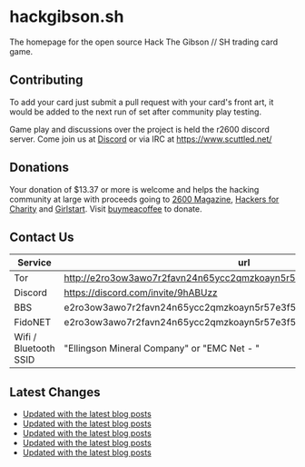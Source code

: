 # hackgibson.sh
The homepage for the open source Hack The Gibson // SH trading card game.


## Contributing

To add your card just submit a pull request with your card's front art, it would be added to the next run of set after community play testing.

Game play and discussions over the project is held the r2600 discord server. Come join us at [Discord](https://discord.com/invite/9hABUzz) or via IRC at https://www.scuttled.net/


## Donations

Your donation of $13.37 or more is welcome and helps the hacking community at large with proceeds going to [2600 Magazine](https://2600.com/), [Hackers for Charity](https://hackersforcharity.org) and [Girlstart](https://girlstart.org).  Visit [buymeacoffee](https://www.buymeacoffee.com/hackgibson.sh) to donate.


## Contact Us

Service | url
-|-
Tor | http://e2ro3ow3awo7r2favn24n65ycc2qmzkoayn5r57e3f56nvjwdcgg32ad.onion
Discord | https://discord.com/invite/9hABUzz
BBS | e2ro3ow3awo7r2favn24n65ycc2qmzkoayn5r57e3f56nvjwdcgg32ad.onion:23
FidoNET | e2ro3ow3awo7r2favn24n65ycc2qmzkoayn5r57e3f56nvjwdcgg32ad.onion:24554
Wifi / Bluetooth SSID | "Ellingson Mineral Company" or "EMC Net - <fidonet address>"

## Latest Changes
<!-- BLOG-POST-LIST:START -->
- [Updated with the latest blog posts](https://github.com/DFW2600/hackgibson.sh/commit/2714e91df909f984119a3afa8de29c68502a42ae)
- [Updated with the latest blog posts](https://github.com/DFW2600/hackgibson.sh/commit/5bb5b7d8a061b3d6ad938bee529539276623af3b)
- [Updated with the latest blog posts](https://github.com/DFW2600/hackgibson.sh/commit/881dcbcf39e63599a2597d18d0c4e6237c571744)
- [Updated with the latest blog posts](https://github.com/DFW2600/hackgibson.sh/commit/eae9db46dce4d82363114b068b53cfa9903aa676)
- [Updated with the latest blog posts](https://github.com/DFW2600/hackgibson.sh/commit/ea533f9c6c9a2dc542f5861c46dd1951a7cb0c26)
<!-- BLOG-POST-LIST:END -->
